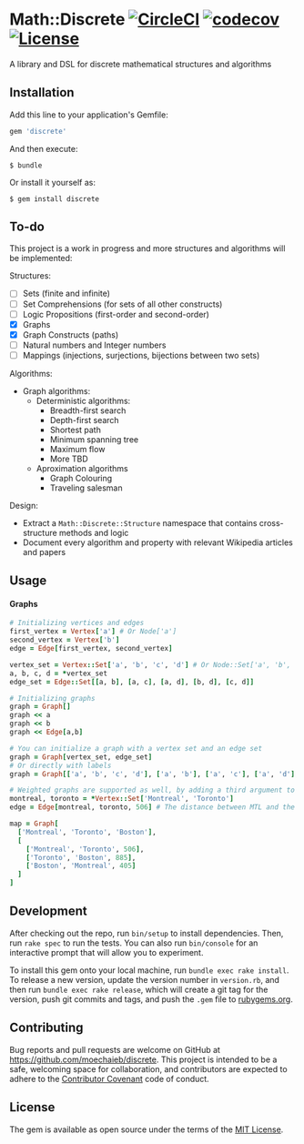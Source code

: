 # Math::Discrete [![CircleCI](https://circleci.com/gh/mac-adam-chaieb/discrete.svg?style=shield)](https://circleci.com/gh/mac-adam-chaieb/discrete) [![codecov](https://codecov.io/gh/mac-adam-chaieb/discrete/branch/master/graph/badge.svg)](https://codecov.io/gh/mac-adam-chaieb/discrete) [![License](http://img.shields.io/badge/license-MIT-green.svg)](#license)

A library and DSL for discrete mathematical structures and algorithms

## Installation

Add this line to your application's Gemfile:

```ruby
gem 'discrete'
```

And then execute:

    $ bundle

Or install it yourself as:

    $ gem install discrete

## To-do

This project is a work in progress and more structures and algorithms will be implemented:

Structures:
- [ ] Sets (finite and infinite)
- [ ] Set Comprehensions (for sets of all other constructs)
- [ ] Logic Propositions (first-order and second-order)
- [x] Graphs
- [x] Graph Constructs (paths)
- [ ] Natural numbers and Integer numbers
- [ ] Mappings (injections, surjections, bijections between two sets)

Algorithms:

- Graph algorithms:
  - Deterministic algorithms:
    - Breadth-first search
    - Depth-first search
    - Shortest path
    - Minimum spanning tree
    - Maximum flow
    - More TBD
  - Aproximation algorithms
    - Graph Colouring
    - Traveling salesman

Design:
 - Extract a `Math::Discrete::Structure` namespace that contains cross-structure methods and logic
 - Document every algorithm and property with relevant Wikipedia articles and papers


## Usage

#### Graphs
```ruby
# Initializing vertices and edges
first_vertex = Vertex['a'] # Or Node['a']
second_vertex = Vertex['b']
edge = Edge[first_vertex, second_vertex]

vertex_set = Vertex::Set['a', 'b', 'c', 'd'] # Or Node::Set['a', 'b', 'c', 'd']
a, b, c, d = *vertex_set
edge_set = Edge::Set[[a, b], [a, c], [a, d], [b, d], [c, d]]

# Initializing graphs
graph = Graph[]
graph << a
graph << b
graph << Edge[a,b]

# You can initialize a graph with a vertex set and an edge set
graph = Graph[vertex_set, edge_set]
# Or directly with labels
graph = Graph[['a', 'b', 'c', 'd'], ['a', 'b'], ['a', 'c'], ['a', 'd'], ['b', 'd'], ['c', 'd']]

# Weighted graphs are supported as well, by adding a third argument to the edge constructor
montreal, toronto = *Vertex::Set['Montreal', 'Toronto']
edge = Edge[montreal, toronto, 506] # The distance between MTL and the 6IX is 506 kms

map = Graph[
  ['Montreal', 'Toronto', 'Boston'],
  [
    ['Montreal', 'Toronto', 506],
    ['Toronto', 'Boston', 885],
    ['Boston', 'Montreal', 405]
  ]
]
```

## Development

After checking out the repo, run `bin/setup` to install dependencies. Then, run `rake spec` to run the tests. You can also run `bin/console` for an interactive prompt that will allow you to experiment.

To install this gem onto your local machine, run `bundle exec rake install`. To release a new version, update the version number in `version.rb`, and then run `bundle exec rake release`, which will create a git tag for the version, push git commits and tags, and push the `.gem` file to [rubygems.org](https://rubygems.org).

## Contributing

Bug reports and pull requests are welcome on GitHub at https://github.com/moechaieb/discrete. This project is intended to be a safe, welcoming space for collaboration, and contributors are expected to adhere to the [Contributor Covenant](http://contributor-covenant.org/) code of conduct.


## License

The gem is available as open source under the terms of the [MIT License](http://opensource.org/licenses/MIT).

